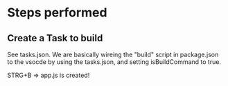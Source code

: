 # Steps performed

## Create a Task to build

See tasks.json. We are basically wireing the "build" script in package.json to the vsocde by using the tasks.json,
and setting isBuildCommand to true.

STRG+B => app.js is created!

